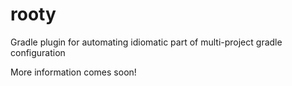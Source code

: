 rooty
=====

Gradle plugin for automating idiomatic part of multi-project gradle configuration

More information comes soon!
